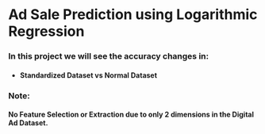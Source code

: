 # Ad Sale Prediction using Logarithmic Regression
### In this project we will see the accuracy changes in:
- #### Standardized Dataset vs Normal Dataset

### Note: 
#### No Feature Selection or Extraction due to only 2 dimensions in the Digital Ad Dataset.
